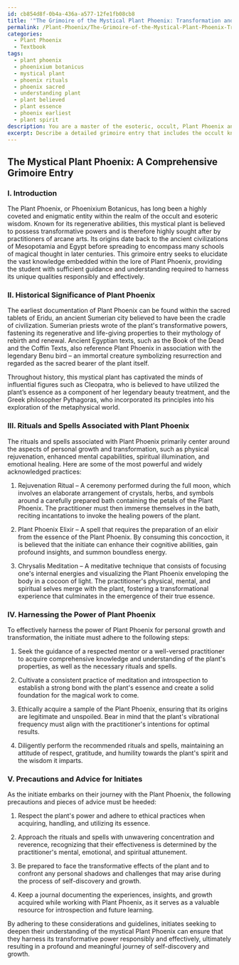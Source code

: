 ```yaml
---
id: cb854d8f-0b4a-436a-a577-12fe1fb08cb8
title: '"The Grimoire of the Mystical Plant Phoenix: Transformation and Renewal"'
permalink: /Plant-Phoenix/The-Grimoire-of-the-Mystical-Plant-Phoenix-Transformation-and-Renewal/
categories:
  - Plant Phoenix
  - Textbook
tags:
  - plant phoenix
  - phoenixium botanicus
  - mystical plant
  - phoenix rituals
  - phoenix sacred
  - understanding plant
  - plant believed
  - plant essence
  - phoenix earliest
  - plant spirit
description: You are a master of the esoteric, occult, Plant Phoenix and education, you have written many textbooks on the subject in ways that provide students with rich and deep understanding of the subject. You are being asked to write textbook-like sections on a topic and you do it with full context, explainability, and reliability in accuracy to the true facts of the topic at hand, in a textbook style that a student would easily be able to learn from, in a rich, engaging, and contextual way. Always include relevant context (such as formulas and history), related concepts, and in a way that someone can gain deep insights from.
excerpt: Describe a detailed grimoire entry that includes the occult knowledge, esoteric wisdom, and practical application of Plant Phoenix in terms of its historical significance, the rituals and spells associated with it, and the necessary steps to successfully harness its power for personal growth and transformation. Include the recommended precautions and advice for an initiate who seeks to deepen their understanding of this mystical plant.
---
```


## The Mystical Plant Phoenix: A Comprehensive Grimoire Entry

### I. Introduction

The Plant Phoenix, or Phoenixium Botanicus, has long been a highly coveted and enigmatic entity within the realm of the occult and esoteric wisdom. Known for its regenerative abilities, this mystical plant is believed to possess transformative powers and is therefore highly sought after by practitioners of arcane arts. Its origins date back to the ancient civilizations of Mesopotamia and Egypt before spreading to encompass many schools of magical thought in later centuries. This grimoire entry seeks to elucidate the vast knowledge embedded within the lore of Plant Phoenix, providing the student with sufficient guidance and understanding required to harness its unique qualities responsibly and effectively.

### II. Historical Significance of Plant Phoenix

The earliest documentation of Plant Phoenix can be found within the sacred tablets of Eridu, an ancient Sumerian city believed to have been the cradle of civilization. Sumerian priests wrote of the plant's transformative powers, fastening its regenerative and life-giving properties to their mythology of rebirth and renewal. Ancient Egyptian texts, such as the Book of the Dead and the Coffin Texts, also reference Plant Phoenix in association with the legendary Benu bird – an immortal creature symbolizing resurrection and regarded as the sacred bearer of the plant itself.

Throughout history, this mystical plant has captivated the minds of influential figures such as Cleopatra, who is believed to have utilized the plant’s essence as a component of her legendary beauty treatment, and the Greek philosopher Pythagoras, who incorporated its principles into his exploration of the metaphysical world.

### III. Rituals and Spells Associated with Plant Phoenix

The rituals and spells associated with Plant Phoenix primarily center around the aspects of personal growth and transformation, such as physical rejuvenation, enhanced mental capabilities, spiritual illumination, and emotional healing. Here are some of the most powerful and widely acknowledged practices:

1. Rejuvenation Ritual – A ceremony performed during the full moon, which involves an elaborate arrangement of crystals, herbs, and symbols around a carefully prepared bath containing the petals of the Plant Phoenix. The practitioner must then immerse themselves in the bath, reciting incantations to invoke the healing powers of the plant.

2. Plant Phoenix Elixir – A spell that requires the preparation of an elixir from the essence of the Plant Phoenix. By consuming this concoction, it is believed that the initiate can enhance their cognitive abilities, gain profound insights, and summon boundless energy.

3. Chrysalis Meditation – A meditative technique that consists of focusing one's internal energies and visualizing the Plant Phoenix enveloping the body in a cocoon of light. The practitioner's physical, mental, and spiritual selves merge with the plant, fostering a transformational experience that culminates in the emergence of their true essence.

### IV. Harnessing the Power of Plant Phoenix

To effectively harness the power of Plant Phoenix for personal growth and transformation, the initiate must adhere to the following steps:

1. Seek the guidance of a respected mentor or a well-versed practitioner to acquire comprehensive knowledge and understanding of the plant's properties, as well as the necessary rituals and spells.

2. Cultivate a consistent practice of meditation and introspection to establish a strong bond with the plant's essence and create a solid foundation for the magical work to come.

3. Ethically acquire a sample of the Plant Phoenix, ensuring that its origins are legitimate and unspoiled. Bear in mind that the plant's vibrational frequency must align with the practitioner's intentions for optimal results.

4. Diligently perform the recommended rituals and spells, maintaining an attitude of respect, gratitude, and humility towards the plant's spirit and the wisdom it imparts.

### V. Precautions and Advice for Initiates

As the initiate embarks on their journey with the Plant Phoenix, the following precautions and pieces of advice must be heeded:

1. Respect the plant's power and adhere to ethical practices when acquiring, handling, and utilizing its essence.

2. Approach the rituals and spells with unwavering concentration and reverence, recognizing that their effectiveness is determined by the practitioner's mental, emotional, and spiritual attunement.

3. Be prepared to face the transformative effects of the plant and to confront any personal shadows and challenges that may arise during the process of self-discovery and growth.

4. Keep a journal documenting the experiences, insights, and growth acquired while working with Plant Phoenix, as it serves as a valuable resource for introspection and future learning.

By adhering to these considerations and guidelines, initiates seeking to deepen their understanding of the mystical Plant Phoenix can ensure that they harness its transformative power responsibly and effectively, ultimately resulting in a profound and meaningful journey of self-discovery and growth.
